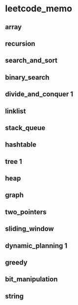 # leetcode_memo
## array
## recursion
## search_and_sort
## binary_search
## divide_and_conquer 1
## linklist
## stack_queue
## hashtable
## tree 1
## heap
## graph 
## two_pointers
## sliding_window
## dynamic_planning 1
## greedy
## bit_manipulation
## string











 
